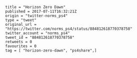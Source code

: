 ```
title = "Horizon Zero Dawn"
published = 2017-07-11T16:32:21Z
origin = "twitter-norms_ps4"
type = "tweet"
original_url = "https://twitter.com/norms_ps4/status/884812618770378758"
twitter_account = "norms_ps4"
tweet_id = "884812618770378758"
retweets = 0
favourites = 0
tag = [ "horizon-zero-dawn", "ps4share",]
```

<p class='image'><img src='https://mnf.m17s.net/2017/07/11/DEd8YraXcAIn8qH.jpg' alt=''></p>

